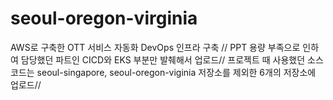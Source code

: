 # seoul-oregon-virginia
AWS로 구축한 OTT 서비스 자동화 DevOps 인프라 구축 //
PPT 용량 부족으로 인하여 담당했던 파트인 CICD와 EKS 부분만 발췌해서 업로드//
프로젝트 때 사용했던 소스코드는 seoul-singapore, seoul-oregon-viginia 저장소를 제외한 6개의 저장소에 업로드//
